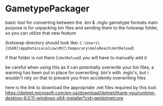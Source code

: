 # GametypePackager
basic tool for converting between the .bin &amp; .mglo gametype formats
main purpose is for unpacking bin files and sending them to the hotswap folder, so you can utilize that new feature 


(hotswap directory should look like: `C:\Users\[USER]\AppData\LocalLow\MCC\Temporary\HaloReach\HotReload`)

if that folder is not there (`\HotReload`) you will have to manually add it


be careful when using this as it can potentially overwrite your bin files, a warning has been put in place for overwriting .bin's with .mglo's, but i wouldn't rely on that to prevent you from accidently overwriting files


here is the link to download the appropriate .net files required by this tool:
https://dotnet.microsoft.com/en-us/download/dotnet/thank-you/runtime-desktop-6.0.11-windows-x64-installer?cid=getdotnetcore
